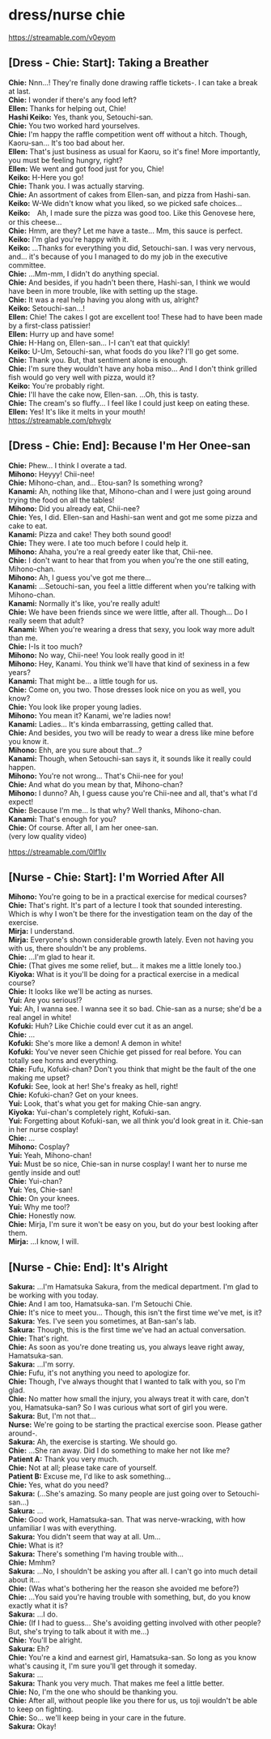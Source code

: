 
dress/nurse chie
================
https://streamable.com/v0eyom

  

## [Dress - Chie: Start\]: Taking a Breather
**Chie:** Nnn\.\.\.\! They're finally done drawing raffle tickets-\. I can take a break at last\.  
**Chie:** I wonder if there's any food left?  
**Ellen:** Thanks for helping out, Chie\!  
**Hashi Keiko:** Yes, thank you, Setouchi-san\.  
**Chie:** You two worked hard yourselves\.  
**Chie:** I'm happy the raffle competition went off without a hitch\. Though, Kaoru-san\.\.\. It's too bad about her\.  
**Ellen:** That's just business as usual for Kaoru, so it's fine\! More importantly, you must be feeling hungry, right?  
**Ellen:** We went and got food just for you, Chie\!  
**Keiko:** H-Here you go\!  
**Chie:** Thank you\. I was actually starving\.  
**Chie:** An assortment of cakes from Ellen-san, and pizza from Hashi-san\.  
**Keiko:** W-We didn't know what you liked, so we picked safe choices\.\.\.  
**Keiko:**　Ah, I made sure the pizza was good too\. Like this Genovese here, or this cheese\.\.\.  
**Chie:** Hmm, are they? Let me have a taste\.\.\. Mm, this sauce is perfect\.  
**Keiko:** I'm glad you're happy with it\.  
**Keiko:** \.\.\.Thanks for everything you did, Setouchi-san\. I was very nervous, and\.\.\. it's because of you I managed to do my job in the executive committee\.  
**Chie:** \.\.\.Mm-mm, I didn't do anything special\.  
**Chie:** And besides, if you hadn't been there, Hashi-san, I think we would have been in more trouble, like with setting up the stage\.  
**Chie:** It was a real help having you along with us, alright?  
**Keiko:** Setouchi-san\.\.\.\!  
**Ellen:** Chie\! The cakes I got are excellent too\! These had to have been made by a first-class patissier\!  
**Ellen:** Hurry up and have some\!  
**Chie:** H-Hang on, Ellen-san\.\.\. I-I can't eat that quickly\!  
**Keiko:** U-Um, Setouchi-san, what foods do you like? I'll go get some\.  
**Chie:** Thank you\. But, that sentiment alone is enough\.  
**Chie:** I'm sure they wouldn't have any hoba miso\.\.\. And I don't think grilled fish would go very well with pizza, would it?  
**Keiko:** You're probably right\.  
**Chie:** I'll have the cake now, Ellen-san\. \.\.\.Oh, this is tasty\.  
**Chie:** The cream's so fluffy\.\.\. I feel like I could just keep on eating these\.  
**Ellen:** Yes\! It's like it melts in your mouth\!  
https://streamable.com/phvglv

  

## [Dress - Chie: End\]: Because I'm Her Onee-san
**Chie:** Phew\.\.\. I think I overate a tad\.  
**Mihono:** Heyyy\! Chii-nee\!  
**Chie:** Mihono-chan, and\.\.\. Etou-san? Is something wrong?  
**Kanami:** Ah, nothing like that, Mihono-chan and I were just going around trying the food on all the tables\!  
**Mihono:** Did you already eat, Chii-nee?  
**Chie:** Yes, I did\. Ellen-san and Hashi-san went and got me some pizza and cake to eat\.  
**Kanami:** Pizza and cake\! They both sound good\!  
**Chie:** They were\. I ate too much before I could help it\.  
**Mihono:** Ahaha, you're a real greedy eater like that, Chii-nee\.  
**Chie:** I don't want to hear that from you when you're the one still eating, Mihono-chan\.  
**Mihono:** Ah, I guess you've got me there\.\.\.  
**Kanami:** \.\.\.Setouchi-san, you feel a little different when you're talking with Mihono-chan\.  
**Kanami:** Normally it's like, you're really adult\!  
**Chie:** We have been friends since we were little, after all\. Though\.\.\. Do I really seem that adult?  
**Kanami:** When you're wearing a dress that sexy, you look way more adult than me\.  
**Chie:** I-Is it too much?  
**Mihono:** No way, Chii-nee\! You look really good in it\!  
**Mihono:** Hey, Kanami\. You think we'll have that kind of sexiness in a few years?  
**Kanami:** That might be\.\.\. a little tough for us\.  
**Chie:** Come on, you two\. Those dresses look nice on you as well, you know?  
**Chie:** You look like proper young ladies\.  
**Mihono:** You mean it? Kanami, we're ladies now\!  
**Kanami:** Ladies\.\.\. It's kinda embarrassing, getting called that\.  
**Chie:** And besides, you two will be ready to wear a dress like mine before you know it\.  
**Mihono:** Ehh, are you sure about that\.\.\.?  
**Kanami:** Though, when Setouchi-san says it, it sounds like it really could happen\.  
**Mihono:** You're not wrong\.\.\. That's Chii-nee for you\!  
**Chie:** And what do you mean by that, Mihono-chan?  
**Mihono:** I dunno? Ah, I guess cause you're Chii-nee and all, that's what I'd expect\!  
**Chie:** Because I'm me\.\.\. Is that why? Well thanks, Mihono-chan\.  
**Kanami:** That's enough for you?  
**Chie:** Of course\. After all, I am her onee-san\.  
(very low quality video\)

  
https://streamable.com/0lf1lv

  

## [Nurse - Chie: Start\]: I'm Worried After All
**Mihono:** You're going to be in a practical exercise for medical courses?  
**Chie:** That's right\. It's part of a lecture I took that sounded interesting\. Which is why I won't be there for the investigation team on the day of the exercise\.  
**Mirja:** I understand\.  
**Mirja:** Everyone's shown considerable growth lately\. Even not having you with us, there shouldn't be any problems\.  
**Chie:** \.\.\.I'm glad to hear it\.  
**Chie:** (That gives me some relief, but\.\.\. it makes me a little lonely too\.\)  
**Kiyoka:** What is it you'll be doing for a practical exercise in a medical course?  
**Chie:** It looks like we'll be acting as nurses\.  
**Yui:** Are you serious\!?  
**Yui:** Ah, I wanna see\. I wanna see it so bad\. Chie-san as a nurse; she'd be a real angel in white\!  
**Kofuki:** Huh? Like Chichie could ever cut it as an angel\.  
**Chie:** \.\.\.  
**Kofuki:** She's more like a demon\! A demon in white\!  
**Kofuki:** You've never seen Chichie get pissed for real before\. You can totally see horns and everything\.  
**Chie:** Fufu, Kofuki-chan? Don't you think that might be the fault of the one making me upset?  
**Kofuki:** See, look at her\! She's freaky as hell, right\!  
**Chie:** Kofuki-chan? Get on your knees\.  
**Yui:** Look, that's what you get for making Chie-san angry\.  
**Kiyoka:** Yui-chan's completely right, Kofuki-san\.  
**Yui:** Forgetting about Kofuki-san, we all think you'd look great in it\. Chie-san in her nurse cosplay\!  
**Chie:** \.\.\.  
**Mihono:** Cosplay?  
**Yui:** Yeah, Mihono-chan\!  
**Yui:** Must be so nice, Chie-san in nurse cosplay\! I want her to nurse me gently inside and out\!  
**Chie:** Yui-chan?  
**Yui:** Yes, Chie-san\!  
**Chie:** On your knees\.  
**Yui:** Why me too\!?  
**Chie:** Honestly now\.  
**Chie:** Mirja, I'm sure it won't be easy on you, but do your best looking after them\.  
**Mirja:** \.\.\.I know, I will\.  

## [Nurse - Chie: End\]: It's Alright
**Sakura:** \.\.\.I'm Hamatsuka Sakura, from the medical department\. I'm glad to be working with you today\.  
**Chie:** And I am too, Hamatsuka-san\. I'm Setouchi Chie\.  
**Chie:** It's nice to meet you\.\.\. Though, this isn't the first time we've met, is it?  
**Sakura:** Yes\. I've seen you sometimes, at Ban-san's lab\.  
**Sakura:** Though, this is the first time we've had an actual conversation\.  
**Chie:** That's right\.  
**Chie:** As soon as you're done treating us, you always leave right away, Hamatsuka-san\.  
**Sakura:** \.\.\.I'm sorry\.  
**Chie:** Fufu, it's not anything you need to apologize for\.  
**Chie:** Though, I've always thought that I wanted to talk with you, so I'm glad\.  
**Chie:** No matter how small the injury, you always treat it with care, don't you, Hamatsuka-san? So I was curious what sort of girl you were\.  
**Sakura:** But, I'm not that\.\.\.  
**Nurse:** We're going to be starting the practical exercise soon\. Please gather around-\.  
**Sakura:** Ah, the exercise is starting\. We should go\.  
**Chie:** \.\.\.She ran away\. Did I do something to make her not like me?  
**Patient A:** Thank you very much\.  
**Chie:** Not at all; please take care of yourself\.  
**Patient B:** Excuse me, I'd like to ask something\.\.\.  
**Chie:** Yes, what do you need?  
**Sakura:** (\.\.\.She's amazing\. So many people are just going over to Setouchi-san\.\.\.\)  
**Sakura:** \.\.\.  
**Chie:** Good work, Hamatsuka-san\. That was nerve-wracking, with how unfamiliar I was with everything\.  
**Sakura:** You didn't seem that way at all\. Um\.\.\.  
**Chie:** What is it?  
**Sakura:** There's something I'm having trouble with\.\.\.  
**Chie:** Mmhm?  
**Sakura:** \.\.\.No, I shouldn't be asking you after all\. I can't go into much detail about it\.\.\.  
**Chie:** (Was what's bothering her the reason she avoided me before?\)  
**Chie:** \.\.\.You said you're having trouble with something, but, do you know exactly what it is?  
**Sakura:** \.\.\.I do\.  
**Chie:** (If I had to guess\.\.\. She's avoiding getting involved with other people? But, she's trying to talk about it with me\.\.\.\)  
**Chie:** You'll be alright\.  
**Sakura:** Eh?  
**Chie:** You're a kind and earnest girl, Hamatsuka-san\. So long as you know what's causing it, I'm sure you'll get through it someday\.  
**Sakura:** \.\.\.  
**Sakura:** Thank you very much\. That makes me feel a little better\.  
**Chie:** No, I'm the one who should be thanking you\.  
**Chie:** After all, without people like you there for us, us toji wouldn't be able to keep on fighting\.  
**Chie:** So\.\.\. we'll keep being in your care in the future\.  
**Sakura:** Okay\!  
